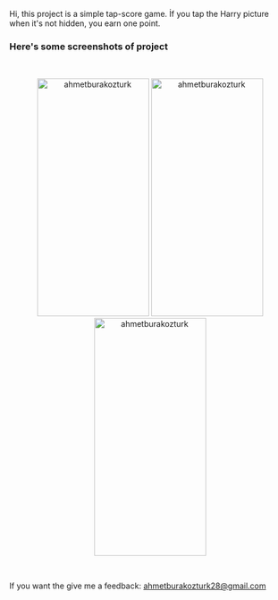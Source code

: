 Hi, this project is a simple tap-score game. İf you tap the Harry picture when it's not hidden, you earn one point.
</br>

<h3>Here's some screenshots of project</h3>
</br>
<p align="center"> <img src="https://user-images.githubusercontent.com/79537376/230694687-034bd9e5-e824-4585-8832-ba4e17c3a5de.jpg" alt="ahmetburakozturk" width="200" height="425"/> 
<img src="https://user-images.githubusercontent.com/79537376/230694690-2dd3dbc0-963b-40d1-821d-d5e36e9cf394.jpg" alt="ahmetburakozturk" width="200" height="425"/> 
<img src="https://user-images.githubusercontent.com/79537376/230694692-3484f956-660a-4bba-8694-b6b1efe729a2.jpg" alt="ahmetburakozturk" width="200" height="425"/> </p>


<br/>
 <p>If you want the give me a feedback: <a href="mailto:ahmetburakozturk28@gmail.com">ahmetburakozturk28@gmail.com</a></p>
